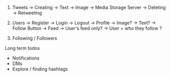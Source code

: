 1. Tweets
   -> Creating
   -> Text
   -> Image -> Media Storage Server
   -> Deleting
   -> Retweeting

2. Users
   -> Register
   -> Login
   -> Logout
   -> Profile
   -> Image?
   -> Text?
   -> Follow Button
   -> Feed
   -> User's feed only?
   -> User + who they follow ?

3) Following / Followers

Long term todos

- Notifications
- DMs
- Explore / finding hashtags
